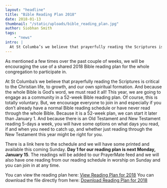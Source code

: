 ```yaml
---
layout: "headline"
title: "Bible Reading Plan 2018"
date: 2018-01-13
thumbnail: "/static/uploads/bible_reading_plan.jpg"
author: Siobhan Smith
tags: 
    - "news"
intro: |
  At St Columba’s we believe that prayerfully reading the Scriptures is critical to the Christian life, to growth, and our own spiritual formation. And because the whole Bible is God’s word, we must read it all! This year, we are going to engage as a community in a 52-week Bible reading plan. Of course, this is totally voluntary. But, we encourage everyone to join in and especially if you don’t already have a normal Bible reading schedule or have never read through the whole Bible.
---
```

As mentioned a few times over the past couple of weeks, we will be encouraging the use of a shared 2018 Bible reading plan for the whole congregation to participate in.

At St Columba’s we believe that prayerfully reading the Scriptures is critical to the Christian life, to growth, and our own spiritual formation. And because the whole Bible is God’s word, we must read it all! This year, we are going to engage as a community in a 52-week Bible reading plan. Of course, this is totally voluntary. But, we encourage everyone to join in and especially if you don’t already have a normal Bible reading schedule or have never read through the whole Bible. Because it is a 52-week plan, we can start it later than January 1. And because there is an Old Testament and New Testament reading 5-days a week, you will have some options on what days you read, if and when you need to catch up, and whether just reading through the New Testament this year might be right for you.

There is a link here to the schedule and we will have some printed and available this coming Sunday. **Day 1 for our reading plan is next Monday, January 15**. The readings will be added to our PrayerMate feed and we will also have one reading from our reading schedule in worship on Sunday and you can join in at any time.

You can view the reading plan here: [View Reading Plan for 2018](http://stcsfc.org/viewplan18)
You can download the file directly from here: [Download Reading Plan for 2018](http://stcsfc.org/downloadplan18)
